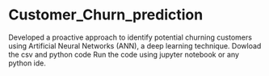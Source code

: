 # Customer_Churn_prediction
Developed a proactive approach to identify potential churning customers using Artificial Neural Networks (ANN), a deep learning technique.
Dowload the csv and python code Run the code using jupyter notebook or any python ide.
